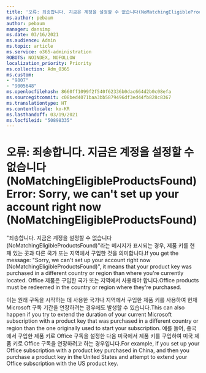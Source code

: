 ```yaml
---
title: '오류: 죄송합니다. 지금은 계정을 설정할 수 없습니다(NoMatchingEligibleProductsFound)'
ms.author: pebaum
author: pebaum
manager: dansimp
ms.date: 03/16/2021
ms.audience: Admin
ms.topic: article
ms.service: o365-administration
ROBOTS: NOINDEX, NOFOLLOW
localization_priority: Priority
ms.collection: Adm_O365
ms.custom:
- "9807"
- "9005648"
ms.openlocfilehash: 8660ff1099f2f540f62336b0dac664d2b0c08efa
ms.sourcegitcommit: c08bed4071baa3bb5879496df3ed44fb828c8367
ms.translationtype: HT
ms.contentlocale: ko-KR
ms.lasthandoff: 03/19/2021
ms.locfileid: "50898335"
---
```

# <a name="error-sorry-we-cant-set-up-your-account-right-now-nomatchingeligibleproductsfound"></a><span data-ttu-id="4422a-102">오류: 죄송합니다. 지금은 계정을 설정할 수 없습니다(NoMatchingEligibleProductsFound)</span><span class="sxs-lookup"><span data-stu-id="4422a-102">Error: Sorry, we can't set up your account right now (NoMatchingEligibleProductsFound)</span></span>

<span data-ttu-id="4422a-103">"죄송합니다. 지금은 계정을 설정할 수 없습니다(NoMatchingEligibleProductsFound)"라는 메시지가 표시되는 경우, 제품 키를 현재 있는 곳과 다른 국가 또는 지역에서 구입한 것을 의미합니다.</span><span class="sxs-lookup"><span data-stu-id="4422a-103">If you get the message: "Sorry, we can't set up your account right now (NoMatchingEligibleProductsFound)", it means that your product key was purchased in a different country or region than where you're currently located.</span></span> <span data-ttu-id="4422a-104">Office 제품은 구입한 국가 또는 지역에서 사용해야 합니다.</span><span class="sxs-lookup"><span data-stu-id="4422a-104">Office products must be redeemed in the country or region where they're purchased.</span></span>

<span data-ttu-id="4422a-105">이는 원래 구독을 시작하는 데 사용한 국가나 지역에서 구입한 제품 키를 사용하여 현재 Microsoft 구독 기간을 연장하려는 경우에도 발생할 수 있습니다.</span><span class="sxs-lookup"><span data-stu-id="4422a-105">This can also happen if you try to extend the duration of your current Microsoft subscription with a product key that was purchased in a different country or region than the one originally used to start your subscription.</span></span> <span data-ttu-id="4422a-106">예를 들어, 중국에서 구입한 제품 키로 Office 구독을 설정한 다음 미국에서 제품 키를 구입하여 미국 제품 키로 Office 구독을 연장하려고 하는 경우입니다.</span><span class="sxs-lookup"><span data-stu-id="4422a-106">For example, if you set up your Office subscription with a product key purchased in China, and then you purchase a product key in the United States and attempt to extend your Office subscription with the US product key.</span></span>